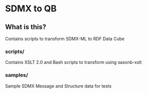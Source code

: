 SDMX to QB
==========

What is this?
-------------

Contains scripts to transform SDMX-ML to RDF Data Cube

### scripts/
Contains XSLT 2.0 and Bash scripts to transform using saxonb-xslt

### samples/
Sample SDMX Message and Structure data for tests

